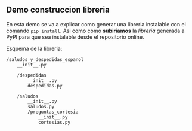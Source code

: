 ## Demo construccion libreria 

En esta demo se va a explicar como generar una libreria instalable con el comando `pip install`.
Asi como como **subiriamos** la _libreria_ generada a PyPI para que sea instalable desde el repositorio online.

Esquema de la libreria:

```
/saludos_y_despedidas_espanol
    __init__.py
    
    /despedidas
        __init__.py
        despedidas.py
    
    /saludos
        __init__.py
        saludos.py
        /preguntas_cortesia
            __init__.py
            cortesias.py
```

